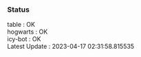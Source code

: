 ### Status


table : OK  
hogwarts : OK  
icy-bot : OK  
Latest Update : 2023-04-17 02:31:58.815535
